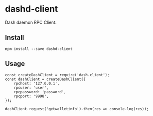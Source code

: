 # dashd-client

Dash daemon RPC Client.

## Install

```
npm install --save dashd-client
```

## Usage

```
const createDashClient = require('dash-client');
const dashClient = createDashClient({
    rpchost: '127.0.0.1',
    rpcuser: 'user',
    rpcpassword: 'password',
    rpcport: '9998',
});

dashClient.request('getwalletinfo').then(res => console.log(res));
```